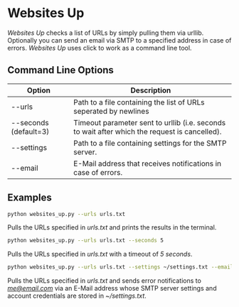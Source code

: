 # Websites Up

*Websites Up* checks a list of URLs by simply pulling them via urllib. Optionally you can send an email via SMTP to a specified address in case of errors. *Websites Up* uses click to work as a command line tool.

## Command Line Options

| Option                 | Description |
|---|---|
| --urls                 | Path to a file containing the list of URLs seperated by newlines |
| --seconds (default=3)  | Timeout parameter sent to urllib (i.e. seconds to wait after which the request is cancelled). |
| --settings             | Path to a file containing settings for the SMTP server. |
| --email                | E-Mail address that receives notifications in case of errors. |

## Examples

```sh
python websites_up.py --urls urls.txt
```
Pulls the URLs specified in *urls.txt* and prints the results in the terminal.

```sh
python websites_up.py --urls urls.txt --seconds 5
```
Pulls the URLs specified in *urls.txt* with a timeout of *5 seconds*.

```sh
python websites_up.py --urls urls.txt --settings ~/settings.txt --email me@email.com
```
Pulls the URLs specified in *urls.txt* and sends error notifications to *me@email.com* via an E-Mail address whose SMTP server settings and account credentials are stored in *~/settings.txt*.
